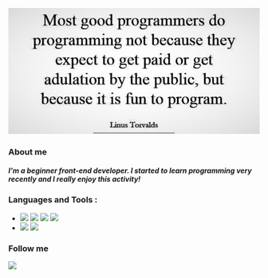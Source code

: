   
![](images/Linus-Torvalds.jpg)

### About me
####  ___I'm a beginner front-end developer. I started to learn programming very recently and I really enjoy this activity!___

### Languages and Tools :
* ![](https://img.shields.io/badge/-HTML-080908?style=for-the-badge&logo=html5) ![](https://img.shields.io/badge/-CSS-080908?style=for-the-badge&logo=css3) ![](https://img.shields.io/badge/-SCSS-3f3f3f?style=for-the-badge&logo=sass) ![](https://img.shields.io/badge/-adaptive_site_layout-179b6e?style=for-the-badge&logo=)
* ![](https://img.shields.io/badge/-javascript-080908?style=for-the-badge&logo=javascript) ![](https://img.shields.io/badge/-jquery-3f3f3f?style=for-the-badge&logo=jquery)

### Follow me

[![](https://img.shields.io/badge/-linkedin-0077B5?style=for-the-badge&logo=linkedin)](https://linkedin.com/in/-376714198/)